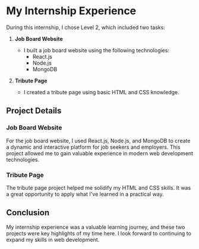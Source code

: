 # My Internship Experience

During this internship, I chose Level 2, which included two tasks:

1. **Job Board Website**
   - I built a job board website using the following technologies:
     - React.js
     - Node.js
     - MongoDB

2. **Tribute Page**
   - I created a tribute page using basic HTML and CSS knowledge.

## Project Details

### Job Board Website

For the job board website, I used React.js, Node.js, and MongoDB to create a dynamic and interactive platform for job seekers and employers. This project allowed me to gain valuable experience in modern web development technologies.

### Tribute Page

The tribute page project helped me solidify my HTML and CSS skills. It was a great opportunity to apply what I've learned in a practical way.

## Conclusion

My internship experience was a valuable learning journey, and these two projects were key highlights of my time here. I look forward to continuing to expand my skills in web development.
